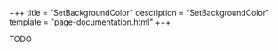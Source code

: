 +++
title = "SetBackgroundColor"
description = "SetBackgroundColor"
template = "page-documentation.html"
+++

TODO

